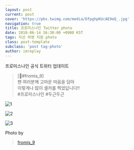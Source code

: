```yaml
---
layout: post
current: post
cover: 'https://pbs.twimg.com/media/DfpghpKUcAE9eQ_.jpg'
navigation: true
title: 프로미스나인 Twitter photo
date: 2018-06-14 16:30:00 +0900 KST
tags: 지선 하영 지원 photo
class: post-template
subclass: 'post tag-photo'
author: imreplay
---
```


프로미스나인 공식 트위터 업데이트

> [💌#fromis_9]  
팬 여러분께 고마운 마음을 담아  
이렇게나 많이 셀카를 찍었답니다!!  
#프로미스나인 #두근두근  

![1](https://pbs.twimg.com/media/DfpghpKUcAE9eQ_.jpg)

![2](https://pbs.twimg.com/media/DfpgiSbUcAIRGAq.jpg)

![3](https://pbs.twimg.com/media/Dfpgi7wUcAE2QH4.jpg)


Photo by
> [fromis_9](https://twitter.com/realfromis_9)  
